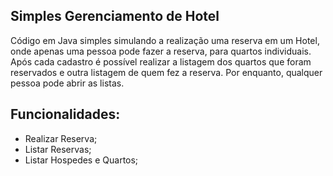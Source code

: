 ## Simples Gerenciamento de Hotel 
Código em Java simples simulando a realização uma reserva
em um Hotel, onde apenas uma pessoa pode fazer a reserva, para quartos
individuais. Após cada cadastro é possível realizar a listagem dos
quartos que foram reservados e outra listagem de quem fez a reserva.
Por enquanto, qualquer pessoa pode abrir as listas.

## Funcionalidades:
- Realizar Reserva;
- Listar Reservas;
- Listar Hospedes e Quartos;
